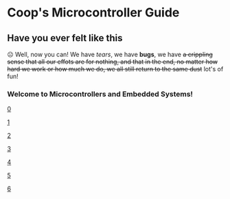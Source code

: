 # Coop's Microcontroller Guide

## Have you ever felt like this
☹️
Well, now you can!
We have _tears_, we have __bugs__, we have ~~a crippling sense that all our effots are for nothing, and that in the end, no matter how hard we work or how much we do, we all still return to the same dust~~ lot's of fun!

### Welcome to Microcontrollers and Embedded Systems!

[0](Lab4)

[1](Lab4/README.md)

[2](Lab4/README)

[3](/Lab4)

[4](/Lab4/)

[5](/Lab4/README)

[6](/Lab4/README.md)

